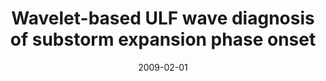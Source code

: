 ---
title: "Wavelet-based ULF wave diagnosis of substorm expansion phase onset"
collection: publications
permalink: /publication/2009-02-01-Murphy_a
date: 2009-02-01
venue: 'Journal of Geophysical Research: Space Physics'
paperurl: 'https://doi.org/10.1029/2008JA013548'
citation: 'Murphy, K. R., Jonathan Rae, I., Mann, I. R., Milling, D. K., Watt, C. E. J., Ozeke, L., et al. (2009). Wavelet-based ULF wave diagnosis of substorm expansion phase onset. Journal of Geophysical Research: Space Physics, 114(2), 1-15. '
---